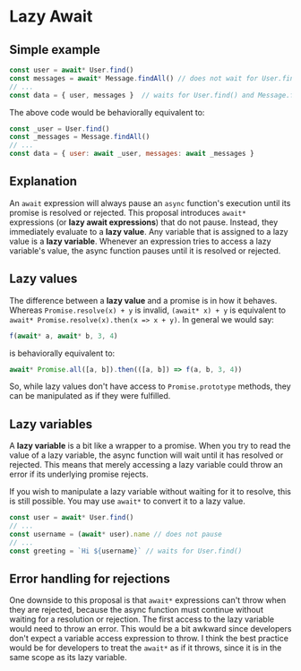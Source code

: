# Lazy Await
## Simple example

```javascript
const user = await* User.find()
const messages = await* Message.findAll() // does not wait for User.find()
// ...
const data = { user, messages }  // waits for User.find() and Message.findAll()
```
The above code would be behaviorally equivalent to:
```javascript
const _user = User.find()
const _messages = Message.findAll()
// ...
const data = { user: await _user, messages: await _messages }
```

## Explanation
An `await` expression will always pause an `async` function's execution until its promise is resolved or rejected. This proposal introduces `await*` expressions (or **lazy await expressions**) that do not pause. Instead, they immediately evaluate to a **lazy value**. Any variable that is assigned to a lazy value is a **lazy variable**. Whenever an expression tries to access a lazy variable's value, the async function pauses until it is resolved or rejected. 

## Lazy values
The difference between a **lazy value** and a promise is in how it behaves. Whereas `Promise.resolve(x) + y` is invalid, `(await* x) + y` is equivalent to `await* Promise.resolve(x).then(x => x + y)`. In general we would say:
```javascript
f(await* a, await* b, 3, 4)
```
is behaviorally equivalent to:
```javascript
await* Promise.all([a, b]).then(([a, b]) => f(a, b, 3, 4))
```
So, while lazy values don't have access to `Promise.prototype` methods, they can be manipulated as if they were fulfilled.

## Lazy variables
A **lazy variable** is a bit like a wrapper to a promise. When you try to read the value of a lazy variable, the async function will wait until it has resolved or rejected. This means that merely accessing a lazy variable could throw an error if its underlying promise rejects.

If you wish to manipulate a lazy variable without waiting for it to resolve, this is still possible. You may use `await*` to convert it to a lazy value.
```javascript
const user = await* User.find()
// ...
const username = (await* user).name // does not pause
// ...
const greeting = `Hi ${username}` // waits for User.find()
```

## Error handling for rejections
One downside to this proposal is that `await*` expressions can't throw when they are rejected, because the async function must continue without waiting for a resolution or rejection. The first access to the lazy variable would need to throw an error. This would be a bit awkward since developers don't expect a variable access expression to throw. I think the best practice would be for developers to treat the `await*` as if it throws, since it is in the same scope as its lazy variable. 
